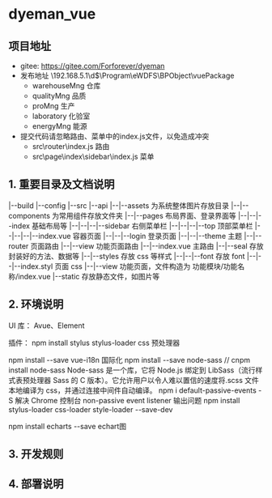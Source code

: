 
# dyeman_vue

## 项目地址
  - gitee: https://gitee.com/Forforever/dyeman
  - 发布地址 \\192.168.5.1\d$\Program\eWDFS\BPObject\vuePackage
    - warehouseMng 仓库
    - qualityMng 品质
    - proMng 生产
    - laboratory 化验室 
    - energyMng 能源
  - 提交代码请忽略路由、菜单中的index.js文件，以免造成冲突
    - src\router\index.js 路由 
    - src\page\index\sidebar\index.js 菜单
## 1. 重要目录及文档说明

|--build
|--config
|--src
|--api
|--|--assets 为系统整体图片存放目录
|--|--components 为常用组件存放文件夹
|--|--pages 布局界面、登录界面等
|--|--|--index 基础布局等
|--|--|--|--sidebar 右侧菜单栏
|--|--|--|--top 顶部菜单栏
|--|--|--|--index.vue 容器页面
|--|--|--login 登录页面
|--|--|--theme 主题
|--|--router 页面路由
|--|--view 功能页面路由
|--|--index.vue 主路由
|--|--seal 存放封装好的方法、数据等
|--|--styles 存放 css 等样式
|--|--|--font 存放 font
|--|--|--index.styl 页面 css
|--|--view 功能页面，文件构造为 功能模块/功能名称/index.vue
|--static 存放静态文件，如图片等

## 2. 环境说明

   UI 库：
   Avue、Element

   插件：
   npm install stylus stylus-loader css 预处理器
   <!-- npm install xlsx
   npm install core-js -->
   npm install --save vue-i18n 国际化 
   npm install --save node-sass // cnpm install node-sass    Node-sass 是一个库，它将 Node.js 绑定到 LibSass（流行样式表预处理器 Sass 的 C 版本）。它允许用户以令人难以置信的速度将.scss 文件本地编译为 css，并通过连接中间件自动编译。
   npm i default-passive-events -S 解决 Chrome 控制台 non-passive event listener 输出问题
   npm install stylus-loader css-loader style-loader --save-dev
   <!-- npm i xlsx-template 导出报表  -->
  npm install echarts --save echart图

## 3. 开发规则

## 4. 部署说明
